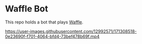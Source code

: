 # Waffle Bot

This repo holds a bot that plays [Waffle](https://wafflegame.net/).

https://user-images.githubusercontent.com/12992571/171308518-0e23690f-f701-4064-bfd4-73bef478b69f.mp4

